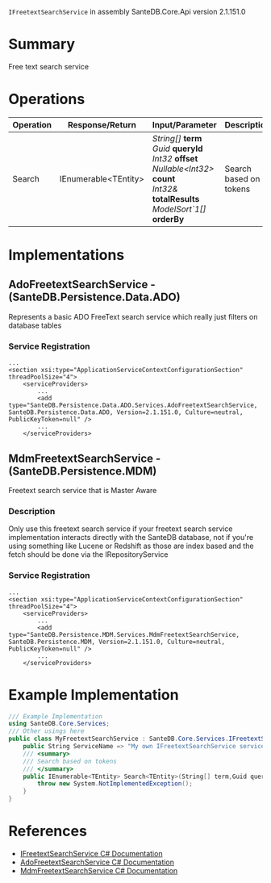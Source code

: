 `IFreetextSearchService` in assembly SanteDB.Core.Api version 2.1.151.0

# Summary
Free text search service

# Operations

|Operation|Response/Return|Input/Parameter|Description|
|-|-|-|-|
|Search|IEnumerable&lt;TEntity>|*String[]* **term**<br/>*Guid* **queryId**<br/>*Int32* **offset**<br/>*Nullable&lt;Int32>* **count**<br/>*Int32&* **totalResults**<br/>*ModelSort`1[]* **orderBy**|Search based on tokens|

# Implementations


## AdoFreetextSearchService - (SanteDB.Persistence.Data.ADO)
Represents a basic ADO FreeText search service which really just filters on database tables

### Service Registration
```markup
...
<section xsi:type="ApplicationServiceContextConfigurationSection" threadPoolSize="4">
	<serviceProviders>
		...
		<add type="SanteDB.Persistence.Data.ADO.Services.AdoFreetextSearchService, SanteDB.Persistence.Data.ADO, Version=2.1.151.0, Culture=neutral, PublicKeyToken=null" />
		...
	</serviceProviders>
```

## MdmFreetextSearchService - (SanteDB.Persistence.MDM)
Freetext search service that is Master Aware
### Description
Only use this freetext search service if your freetext search service implementation interacts directly with the
            SanteDB database, not if you're using something like Lucene or Redshift as those are index based and the fetch should
            be done via the IRepositoryService

### Service Registration
```markup
...
<section xsi:type="ApplicationServiceContextConfigurationSection" threadPoolSize="4">
	<serviceProviders>
		...
		<add type="SanteDB.Persistence.MDM.Services.MdmFreetextSearchService, SanteDB.Persistence.MDM, Version=2.1.151.0, Culture=neutral, PublicKeyToken=null" />
		...
	</serviceProviders>
```
# Example Implementation
```csharp
/// Example Implementation
using SanteDB.Core.Services;
/// Other usings here
public class MyFreetextSearchService : SanteDB.Core.Services.IFreetextSearchService { 
	public String ServiceName => "My own IFreetextSearchService service";
	/// <summary>
	/// Search based on tokens
	/// </summary>
	public IEnumerable<TEntity> Search<TEntity>(String[] term,Guid queryId,Int32 offset,Nullable<Int32> count,Int32& totalResults,ModelSort`1[] orderBy){
		throw new System.NotImplementedException();
	}
}
```

# References

* [IFreetextSearchService C# Documentation](http://santesuite.org/assets/doc/net/html/T_SanteDB_Core_Services_IFreetextSearchService.htm)
* [AdoFreetextSearchService C# Documentation](http://santesuite.org/assets/doc/net/html/T_SanteDB_Persistence_Data_ADO_Services_AdoFreetextSearchService.htm)
* [MdmFreetextSearchService C# Documentation](http://santesuite.org/assets/doc/net/html/T_SanteDB_Persistence_MDM_Services_MdmFreetextSearchService.htm)
